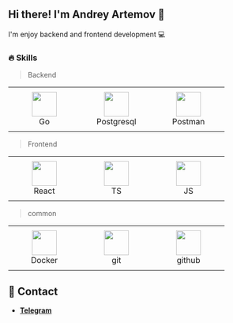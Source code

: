 ## Hi there! I'm Andrey Artemov 👋

I'm enjoy backend and frontend development 💻


### 🔥 <b> Skills</b>


> Backend
<table  style="width: 100%">
    <td  align="center" width="130" height="90">
      <a href="https://skillicons.dev">
        <img src="https://skillicons.dev/icons?i=go" width="50" />
        </a>
      <br>Go
    </td>
    <td align="center" width="130" height="90">
      <a href="https://skillicons.dev">
        <img src="https://skillicons.dev/icons?i=postgresql" width="50" />
        </a>
      <br>Postgresql
    </td>
    <td align="center" width="130" height="90">
      <a href="https://skillicons.dev">
        <img src="https://skillicons.dev/icons?i=postman" width="50" />
        </a>
      <br>Postman
    </td>
</table>

> Frontend
<table  style="width: 100%">
    <td align="center" width="130" height="90">
      <a href="https://skillicons.dev">
        <img src="https://skillicons.dev/icons?i=react" width="50" />
        </a>
      <br>React
    </td>
    <td align="center" width="130" height="90">
      <a href="https://skillicons.dev">
        <img src="https://skillicons.dev/icons?i=ts" width="50" />
        </a>
      <br>TS
    </td>
    <td align="center" width="130" height="90">
      <a href="https://skillicons.dev">
        <img src="https://skillicons.dev/icons?i=js" width="50" />
        </a>
      <br>JS
    </td>
    
</table>


> common
<table  style="width: 100%">
    <td align="center" width="130" height="90">
      <a href="https://skillicons.dev">
        <img src="https://skillicons.dev/icons?i=docker" width="50" />
        </a>
      <br>Docker
    </td>
    <td align="center" width="130" height="90">
      <a href="https://skillicons.dev">
        <img src="https://skillicons.dev/icons?i=git" width="50" />
        </a>
      <br>git
    </td>
    <td align="center" width="130" height="90">
      <a href="https://skillicons.dev">
        <img src="https://skillicons.dev/icons?i=github" width="50" />
        </a>
      <br>github
    </td>
</table>


## 📱 Contact
-   **[Telegram](https://t.me/Whoops0_o)**
